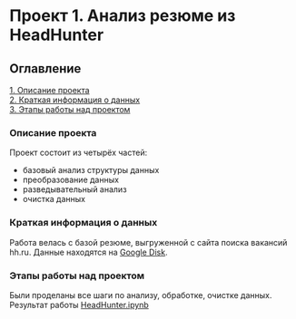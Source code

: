 # Проект 1. Анализ резюме из HeadHunter

## Оглавление  
[1. Описание проекта](#Описание-проекта)  
[2. Краткая информация о данных](#Краткая-информация-о-данных)  
[3. Этапы работы над проектом](#Этапы-работы-над-проектом)  


### Описание проекта    

Проект состоит из четырёх частей: 
 - базовый анализ структуры данных
 - преобразование данных
 - разведывательный анализ
 - очистка данных


### Краткая информация о данных

Работа велась с базой резюме, выгруженной с сайта поиска вакансий hh.ru. 
Данные находятся на [Google Disk](https://drive.google.com/file/d/1AXh4yv70Hczd6NiPd1_luR8x7JokH-ZB/view?usp=sharing).


### Этапы работы над проектом  

Были проделаны все шаги по анализу, обработке, очистке данных. Результат работы [HeadHunter.ipynb](https://github.com/eelvira/SkillFactoryDS/blob/main/project_1/HeadHunter.ipynb)
